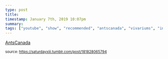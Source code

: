 ```yaml
---
type: post
title: 
timestamp: January 7th, 2019 10:07pm
summary: 
tags: ["youtube", "show", "recommended", "antscanada", "vivariums", "insect"]
---
```

<a href=" https://href.li/?https://www.youtube.com/channel/UCONd1SNf3_QqjzjCVsURNuA">
                        AntsCanada                    </a>
                
                
                
                                
<small>source: https://saturdayxiii.tumblr.com/post/181828065794</small>